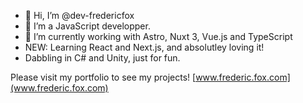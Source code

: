 - 👋 Hi, I’m @dev-fredericfox
- 👀 I’m a JavaScript developper.
- 🌱 I’m currently working with Astro, Nuxt 3, Vue.js and TypeScript
- NEW: Learning React and Next.js, and absolutley loving it!
- Dabbling in C# and Unity, just for fun.

Please visit my portfolio to see my projects! [www.frederic.fox.com](www.frederic.fox.com)
